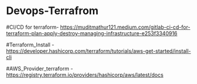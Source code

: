 # Devops-Terrafrom

#CI/CD for terraform- https://muditmathur121.medium.com/gitlab-ci-cd-for-terraform-plan-apply-destroy-managing-infrastructure-e253f3340916

#Terraform_Install - https://developer.hashicorp.com/terraform/tutorials/aws-get-started/install-cli

#AWS_Provider_terraform - https://registry.terraform.io/providers/hashicorp/aws/latest/docs
